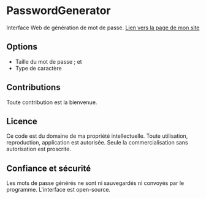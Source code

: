 # PasswordGenerator

Interface Web de génération de mot de passe.
[Lien vers la page de mon site](https://em-ilien.fr/psw-g)

## Options

 * Taille du mot de passe ; et
 * Type de caractère
 
## Contributions

Toute contribution est la bienvenue.

## Licence

Ce code est du domaine de ma propriété intellectuelle.
Toute utilisation, reproduction, application est autorisée. Seule la commercialisation sans autorisation est proscrite.

## Confiance et sécurité

Les mots de passe générés ne sont ni sauvegardés ni convoyés par le programme. L'interface est open-source.
